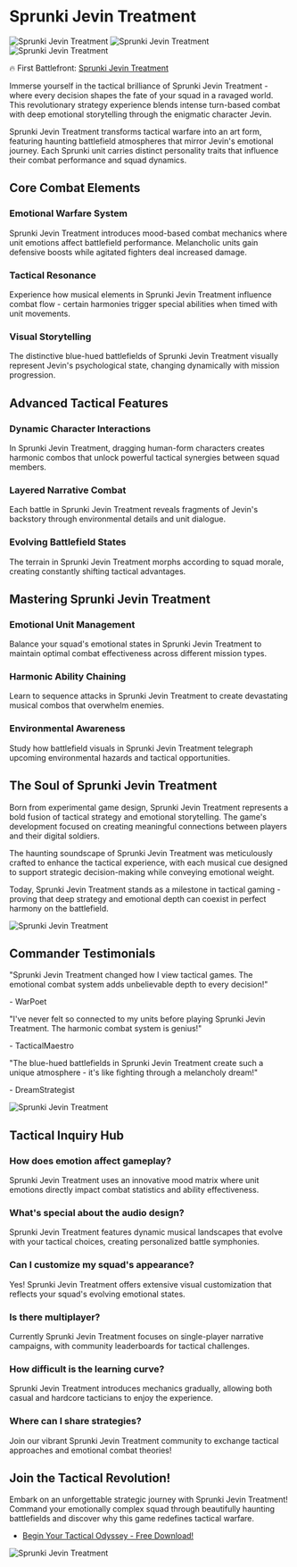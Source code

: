 # Sprunki Jevin Treatment

![Sprunki Jevin Treatment](https://raw.githubusercontent.com/Sprunki-Jevin-Treatment/.github/refs/heads/main/sprunki-jevin-treatment.png "Sprunki Jevin Treatment")
![Sprunki Jevin Treatment](https://raw.githubusercontent.com/Sprunki-Jevin-Treatment/.github/refs/heads/main/sprunki-jevin-treatment-2.png "Sprunki Jevin Treatment")
![Sprunki Jevin Treatment](https://raw.githubusercontent.com/Sprunki-Jevin-Treatment/.github/refs/heads/main/sprunki-jevin-treatment-3.png "Sprunki Jevin Treatment")

🔥 First Battlefront: [Sprunki Jevin Treatment](https://sprunksters.com/sprunki-jevin-treatment/ "Sprunki Jevin Treatment")

Immerse yourself in the tactical brilliance of Sprunki Jevin Treatment - where every decision shapes the fate of your squad in a ravaged world. This revolutionary strategy experience blends intense turn-based combat with deep emotional storytelling through the enigmatic character Jevin.

Sprunki Jevin Treatment transforms tactical warfare into an art form, featuring haunting battlefield atmospheres that mirror Jevin's emotional journey. Each Sprunki unit carries distinct personality traits that influence their combat performance and squad dynamics.

## Core Combat Elements

### Emotional Warfare System

Sprunki Jevin Treatment introduces mood-based combat mechanics where unit emotions affect battlefield performance. Melancholic units gain defensive boosts while agitated fighters deal increased damage.

### Tactical Resonance

Experience how musical elements in Sprunki Jevin Treatment influence combat flow - certain harmonies trigger special abilities when timed with unit movements.

### Visual Storytelling

The distinctive blue-hued battlefields of Sprunki Jevin Treatment visually represent Jevin's psychological state, changing dynamically with mission progression.

## Advanced Tactical Features

### Dynamic Character Interactions

In Sprunki Jevin Treatment, dragging human-form characters creates harmonic combos that unlock powerful tactical synergies between squad members.

### Layered Narrative Combat

Each battle in Sprunki Jevin Treatment reveals fragments of Jevin's backstory through environmental details and unit dialogue.

### Evolving Battlefield States

The terrain in Sprunki Jevin Treatment morphs according to squad morale, creating constantly shifting tactical advantages.

## Mastering Sprunki Jevin Treatment

### Emotional Unit Management

Balance your squad's emotional states in Sprunki Jevin Treatment to maintain optimal combat effectiveness across different mission types.

### Harmonic Ability Chaining

Learn to sequence attacks in Sprunki Jevin Treatment to create devastating musical combos that overwhelm enemies.

### Environmental Awareness

Study how battlefield visuals in Sprunki Jevin Treatment telegraph upcoming environmental hazards and tactical opportunities.

## The Soul of Sprunki Jevin Treatment

Born from experimental game design, Sprunki Jevin Treatment represents a bold fusion of tactical strategy and emotional storytelling. The game's development focused on creating meaningful connections between players and their digital soldiers.

The haunting soundscape of Sprunki Jevin Treatment was meticulously crafted to enhance the tactical experience, with each musical cue designed to support strategic decision-making while conveying emotional weight.

Today, Sprunki Jevin Treatment stands as a milestone in tactical gaming - proving that deep strategy and emotional depth can coexist in perfect harmony on the battlefield.

![Sprunki Jevin Treatment](https://raw.githubusercontent.com/Sprunki-Jevin-Treatment/.github/refs/heads/main/sprunki-jevin-treatment.jpg "Sprunki Jevin Treatment")

## Commander Testimonials

"Sprunki Jevin Treatment changed how I view tactical games. The emotional combat system adds unbelievable depth to every decision!"

\- WarPoet

"I've never felt so connected to my units before playing Sprunki Jevin Treatment. The harmonic combat system is genius!"

\- TacticalMaestro

"The blue-hued battlefields in Sprunki Jevin Treatment create such a unique atmosphere - it's like fighting through a melancholy dream!"

\- DreamStrategist

![Sprunki Jevin Treatment](https://raw.githubusercontent.com/Sprunki-Jevin-Treatment/.github/refs/heads/main/sprunki-jevin-treatment-2.jpg "Sprunki Jevin Treatment")

## Tactical Inquiry Hub

### How does emotion affect gameplay?

Sprunki Jevin Treatment uses an innovative mood matrix where unit emotions directly impact combat statistics and ability effectiveness.

### What's special about the audio design?

Sprunki Jevin Treatment features dynamic musical landscapes that evolve with your tactical choices, creating personalized battle symphonies.

### Can I customize my squad's appearance?

Yes! Sprunki Jevin Treatment offers extensive visual customization that reflects your squad's evolving emotional states.

### Is there multiplayer?

Currently Sprunki Jevin Treatment focuses on single-player narrative campaigns, with community leaderboards for tactical challenges.

### How difficult is the learning curve?

Sprunki Jevin Treatment introduces mechanics gradually, allowing both casual and hardcore tacticians to enjoy the experience.

### Where can I share strategies?

Join our vibrant Sprunki Jevin Treatment community to exchange tactical approaches and emotional combat theories!

## Join the Tactical Revolution!

Embark on an unforgettable strategic journey with Sprunki Jevin Treatment! Command your emotionally complex squad through beautifully haunting battlefields and discover why this game redefines tactical warfare.

- [Begin Your Tactical Odyssey - Free Download!](https://sprunksters.com/sprunki-jevin-treatment/)

![Sprunki Jevin Treatment](https://raw.githubusercontent.com/Sprunki-Jevin-Treatment/.github/refs/heads/main/sprunki-jevin-treatment-3.jpg "Sprunki Jevin Treatment")
